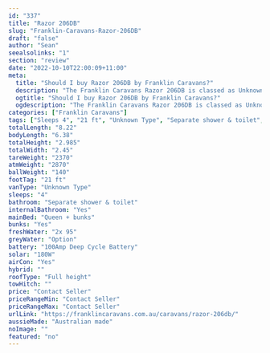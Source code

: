 ```yaml
---
id: "337"
title: "Razor 206DB"
slug: "Franklin-Caravans-Razor-206DB"
draft: "false"
author: "Sean"
seealsolinks: "1"
section: "review"
date: "2022-10-10T22:00:09+11:00"
meta:
  title: "Should I buy Razor 206DB by Franklin Caravans?"
  description: "The Franklin Caravans Razor 206DB is classed as Unknown Type, and sleeps 4 people. It is Australian made and comes in at 21 ft. It generally has Separate shower & toilet."
  ogtitle: "Should I buy Razor 206DB by Franklin Caravans?"
  ogdescription: "The Franklin Caravans Razor 206DB is classed as Unknown Type, and sleeps 4 people. It is Australian made and comes in at 21 ft. It generally has Separate shower & toilet."
categories: ["Franklin Caravans"]
tags: ["Sleeps 4", "21 ft", "Unknown Type", "Separate shower & toilet", "Full height", "Price Unknown", "Australian made"]
totalLength: "8.22"
bodyLength: "6.38"
totalHeight: "2.985"
totalWidth: "2.45"
tareWeight: "2370"
atmWeight: "2870"
ballWeight: "140"
footTag: "21 ft"
vanType: "Unknown Type"
sleeps: "4"
bathroom: "Separate shower & toilet"
internalBathroom: "Yes"
mainBed: "Queen + bunks"
bunks: "Yes"
freshWater: "2x 95"
greyWater: "Option"
battery: "100Amp Deep Cycle Battery"
solar: "180W"
airCon: "Yes"
hybrid: ""
roofType: "Full height"
towHitch: ""
price: "Contact Seller"
priceRangeMin: "Contact Seller"
priceRangeMax: "Contact Seller"
urlLink: "https://franklincaravans.com.au/caravans/razor-206db/"
aussieMade: "Australian made"
noImage: ""
featured: "no"
---
```

